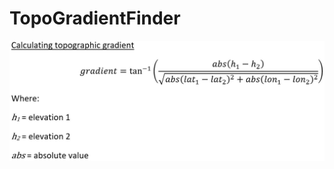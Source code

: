 # TopoGradientFinder
![alt text](https://github.com/RGreensmith/TopoGradientFinder/blob/main/equation.jpg?raw=true)